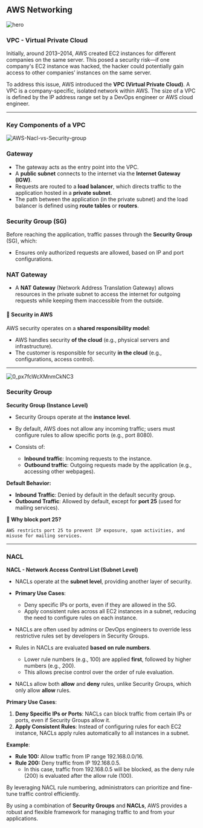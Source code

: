## AWS Networking

![hero](https://github.com/user-attachments/assets/a5fb49ac-b2db-4391-a7fd-de5e5ef0388e)

### **VPC - Virtual Private Cloud**

Initially, around 2013–2014, AWS created EC2 instances for different companies on the same server. This posed a security risk—if one company's EC2 instance was hacked, the hacker could potentially gain access to other companies’ instances on the same server.

To address this issue, AWS introduced the **VPC (Virtual Private Cloud)**. A VPC is a company-specific, isolated network within AWS. The size of a VPC is defined by the IP address range set by a DevOps engineer or AWS cloud engineer.
   
   ---
### **Key Components of a VPC**

![AWS-Nacl-vs-Security-group](https://github.com/user-attachments/assets/684cd68d-7732-4bf6-8eca-3abf8836ace0)

### **Gateway**

- The gateway acts as the entry point into the VPC.
- A **public subnet** connects to the internet via the **Internet Gateway (IGW)**.
- Requests are routed to a **load balancer**, which directs traffic to the application hosted in a **private subnet**.
- The path between the application (in the private subnet) and the load balancer is defined using **route tables** or **routers**.

### **Security Group (SG)**

Before reaching the application, traffic passes through the **Security Group** (SG), which:

- Ensures only authorized requests are allowed, based on IP and port configurations.

### **NAT Gateway**

- A **NAT Gateway** (Network Address Translation Gateway) allows resources in the private subnet to access the internet for outgoing requests while keeping them inaccessible from the outside.

#### **📌 Security in AWS**

AWS security operates on a **shared responsibility model**:

- AWS handles security **of the cloud** (e.g., physical servers and infrastructure).
- The customer is responsible for security **in the cloud** (e.g., configurations, access control).
---

![0_px7fcWcXMnmCkNC3](https://github.com/user-attachments/assets/21d0d726-ccbf-496b-acdf-c69a8796d241)


### **Security Group**
    
**Security Group (Instance Level)**    

 - Security Groups operate at the **instance level**.
 - By default, AWS does not allow any incoming traffic; users must configure rules to allow specific ports (e.g., port 8080).
    
- Consists of:
     - **Inbound traffic**: Incoming requests to the instance.
     - **Outbound traffic**: Outgoing requests made by the application (e.g., accessing other webpages).
    
**Default Behavior:** 
    
  - **Inbound Traffic**: Denied by default in the default security group.
  - **Outbound Traffic**: Allowed by default, except for **port 25** (used for mailing services).
    
    
**📌 Why block port 25?**
    
    AWS restricts port 25 to prevent IP exposure, spam activities, and misuse for mailing services.
 ---
    
### **NACL**
    
**NACL - Network Access Control List (Subnet Level)**
    
- NACLs operate at the **subnet level**, providing another layer of security.
- **Primary Use Cases**:
  - Deny specific IPs or ports, even if they are allowed in the SG.
  - Apply consistent rules across all EC2 instances in a subnet, reducing the need to configure rules on each instance.
    
- NACLs are often used by admins or DevOps engineers to override less restrictive rules set by developers in Security Groups.
  
- Rules in NACLs are evaluated **based on rule numbers**.
  - Lower rule numbers (e.g., 100) are applied **first**, followed by higher numbers (e.g., 200).
  - This allows precise control over the order of rule evaluation.
  
- NACLs allow both **allow** and **deny** rules, unlike Security Groups, which only allow **allow** rules.
    
**Primary Use Cases**:
    
  1. **Deny Specific IPs or Ports**: NACLs can block traffic from certain IPs or ports, even if Security Groups allow it.
  2. **Apply Consistent Rules**: Instead of configuring rules for each EC2 instance, NACLs apply rules automatically to all instances in a subnet.
    
**Example**:
    
  - **Rule 100:** Allow traffic from IP range 192.168.0.0/16.
  - **Rule 200:** Deny traffic from IP 192.168.0.5.
    - In this case, traffic from 192.168.0.5 will be blocked, as the deny rule (200) is evaluated after the allow rule (100).
    
By leveraging NACL rule numbering, administrators can prioritize and fine-tune traffic control efficiently.
    
By using a combination of **Security Groups** and **NACLs**, AWS provides a robust and flexible framework for managing traffic to and from your applications.
